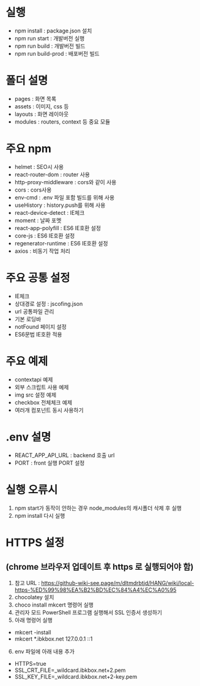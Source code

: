 # 실행

- npm install : package.json 설치
- npm run start : 개발버전 실행
- npm run build : 개발버전 빌드
- npm run build-prod : 배포버전 빌드

# 폴더 설명

- pages : 화면 목록
- assets : 이미지, css 등
- layouts : 화면 레이아웃
- modules : routers, context 등 중요 모듈

# 주요 npm

- helmet : SEO시 사용
- react-router-dom : router 사용
- http-proxy-middleware : cors와 같이 사용
- cors : cors사용
- env-cmd : .env 파일 포함 빌드를 위해 사용
- useHistory : history.push를 위해 사용
- react-device-detect : IE체크
- moment : 날짜 포멧
- react-app-polyfill : ES6 IE호환 설정
- core-js : ES6 IE호환 설정
- regenerator-runtime : ES6 IE호환 설정
- axios : 비동기 작업 처리

# 주요 공통 설정

- IE체크
- 상대경로 설정 : jscofing.json
- url 공통파일 관리
- 기본 로딩바
- notFound 페이지 설정
- ES6문법 IE호환 적용

# 주요 예제

- contextapi 예제
- 외부 스크립트 사용 예제
- img src 설정 예제
- checkbox 전체체크 예제
- 여러개 컴포넌트 동시 사용하기

# .env 설명

- REACT_APP_API_URL : backend 호출 url
- PORT : front 실행 PORT 설정

# 실행 오류시
1) npm start가 동작이 안하는 경우 node_modules의 캐시폴더 삭제 후 실행
2) npm install 다시 실행

# HTTPS 설정
## (chrome 브라우저 업데이트 후 https 로 실행되어야 함)
1. 참고 URL : https://github-wiki-see.page/m/dltmdrbtjd/HANG/wiki/local-https-%ED%99%98%EA%B2%BD%EC%84%A4%EC%A0%95
2. chocolatey 설치
3. choco install mkcert 명령어 실행
4. 관리자 모드 PowerShell 프로그램 실행해서 SSL 인증서 생성하기
5. 아래 명령어 실행
- mkcert -install
- mkcert *.ibkbox.net 127.0.0.1 ::1
6. env 파일에 아래 내용 추가
- HTTPS=true
- SSL_CRT_FILE=_wildcard.ibkbox.net+2.pem
- SSL_KEY_FILE=_wildcard.ibkbox.net+2-key.pem